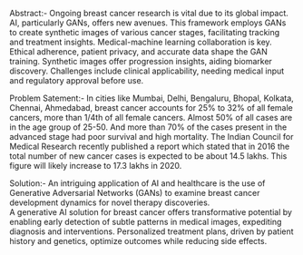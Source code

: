 Abstract:-
Ongoing breast cancer research is vital due to its global impact. AI, particularly GANs, offers new avenues. This framework employs GANs to create synthetic images of various cancer stages, facilitating tracking and treatment insights. Medical-machine learning collaboration is key. Ethical adherence, patient privacy, and accurate data shape the GAN training. Synthetic images offer progression insights, aiding biomarker discovery. Challenges include clinical applicability, needing medical input and regulatory approval before use.

Problem Satement:-
In cities like Mumbai, Delhi, Bengaluru, Bhopal, Kolkata, Chennai, Ahmedabad, breast cancer accounts for 25% to 32% of all female cancers, more than 1/4th of all female cancers.
Almost 50% of all cases are in the age group of 25-50. And more than 70% of the cases present in the advanced stage had poor survival and high mortality. The Indian Council for Medical Research recently published a report which stated that in 2016 the total number of new cancer cases is expected to be about 14.5 lakhs. This figure will likely increase to 17.3 lakhs in 2020.

Solution:-
An intriguing application of AI and healthcare is the use of Generative Adversarial Networks (GANs) to examine breast cancer development dynamics for novel therapy discoveries.  
A generative AI solution for breast cancer offers transformative potential by enabling early detection of subtle patterns in medical images, expediting diagnosis and interventions. Personalized treatment plans, driven by patient history and genetics, optimize outcomes while reducing side effects.
